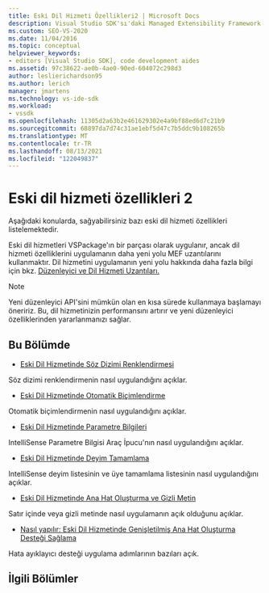 ```yaml
---
title: Eski Dil Hizmeti Özellikleri2 | Microsoft Docs
description: Visual Studio SDK'sı'daki Managed Extensibility Framework (MEF) uzantılarını kullanarak sağlayabilirsiniz eski dil hizmeti özelliklerinden Visual Studio öğrenin.
ms.custom: SEO-VS-2020
ms.date: 11/04/2016
ms.topic: conceptual
helpviewer_keywords:
- editors [Visual Studio SDK], code development aides
ms.assetid: 97c38622-ae0b-4ae0-90ed-604072c298d3
author: leslierichardson95
ms.author: lerich
manager: jmartens
ms.technology: vs-ide-sdk
ms.workload:
- vssdk
ms.openlocfilehash: 11305d2a63b2e461629302e4a9bf88ed6d7c21b9
ms.sourcegitcommit: 68897da7d74c31ae1ebf5d47c7b5ddc9b108265b
ms.translationtype: MT
ms.contentlocale: tr-TR
ms.lasthandoff: 08/13/2021
ms.locfileid: "122049837"
---
```

# <a name="legacy-language-service-features-2"></a>Eski dil hizmeti özellikleri 2
Aşağıdaki konularda, sağyabilirsiniz bazı eski dil hizmeti özellikleri listelemektedir.

 Eski dil hizmetleri VSPackage'ın bir parçası olarak uygulanır, ancak dil hizmeti özelliklerini uygulamanın daha yeni yolu MEF uzantılarını kullanmaktır. Dil hizmetini uygulamanın yeni yolu hakkında daha fazla bilgi için bkz. [Düzenleyici ve Dil Hizmeti Uzantıları.](../../extensibility/editor-and-language-service-extensions.md)

> [!NOTE]
> Yeni düzenleyici API'sini mümkün olan en kısa sürede kullanmaya başlamayı öneririz. Bu, dil hizmetinizin performansını artırır ve yeni düzenleyici özelliklerinden yararlanmanızı sağlar.

## <a name="in-this-section"></a>Bu Bölümde
- [Eski Dil Hizmetinde Söz Dizimi Renklendirmesi](../../extensibility/internals/syntax-coloring-in-a-legacy-language-service.md)

 Söz dizimi renklendirmenin nasıl uygulandığını açıklar.

- [Eski Dil Hizmetinde Otomatik Biçimlendirme](../../extensibility/internals/automatic-formatting-in-a-legacy-language-service.md)

 Otomatik biçimlendirmenin nasıl uygulandığını açıklar.

- [Eski Dil Hizmetinde Parametre Bilgileri](../../extensibility/internals/parameter-info-in-a-legacy-language-service1.md)

 IntelliSense Parametre Bilgisi Araç İpucu'nın nasıl uygulandığını açıklar.

- [Eski Dil Hizmetinde Deyim Tamamlama](../../extensibility/internals/statement-completion-in-a-legacy-language-service.md)

 IntelliSense deyim listesinin ve üye tamamlama listesinin nasıl uygulandığını açıklar.

- [Eski Dil Hizmetinde Ana Hat Oluşturma ve Gizli Metin](../../extensibility/internals/outlining-and-hidden-text-in-a-legacy-language-service.md)

 Satır içinde veya gizli metinde nasıl uygulamanın açık olduğunu açıklar.

- [Nasıl yapılır: Eski Dil Hizmetinde Genişletilmiş Ana Hat Oluşturma Desteği Sağlama](../../extensibility/internals/how-to-provide-expanded-outlining-support-in-a-legacy-language-service.md)

 Hata ayıklayıcı desteği uygulama adımlarının bazıları açık.

## <a name="related-sections"></a>İlgili Bölümler
